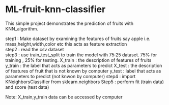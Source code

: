 # ML-fruit-knn-classifier

This simple project demonstrates the prediction of fruits with KNN_algorithm.

step1 : Make dataset by examining the features of fruits say apple i.e. mass,height,width,color etc this acts as feature extraction <br>
step2 : read the csv dataset <br>
step3 : use train_test_split to train the model with 75:25 dataset. 75% for training , 25% for testing.
        X_train : the description of features of fruits
        y_train : the label that acts as parameters to predict
        X_test : the description of features of fruit that is not known by computer
        y_test :  label that acts as parameters to predict (not knwon by computer)
step4 : import KNeighborsClassifier from sklearn.neighbors
Step5 : perform fit (train data) and score (test data)


Note: X_train,y_train data can be accessed by computer
